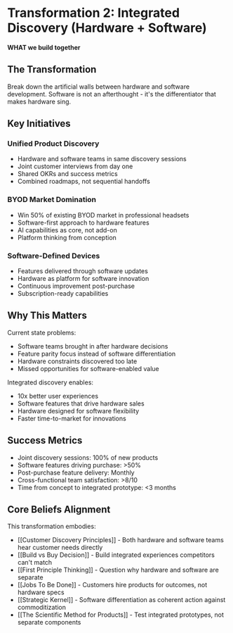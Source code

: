 # Transformation 2: Integrated Discovery (Hardware + Software)
**WHAT we build together**

## The Transformation

Break down the artificial walls between hardware and software development. Software is not an afterthought - it's the differentiator that makes hardware sing.

## Key Initiatives

### Unified Product Discovery
- Hardware and software teams in same discovery sessions
- Joint customer interviews from day one
- Shared OKRs and success metrics
- Combined roadmaps, not sequential handoffs

### BYOD Market Domination
- Win 50% of existing BYOD market in professional headsets
- Software-first approach to hardware features
- AI capabilities as core, not add-on
- Platform thinking from conception

### Software-Defined Devices
- Features delivered through software updates
- Hardware as platform for software innovation
- Continuous improvement post-purchase
- Subscription-ready capabilities

## Why This Matters

Current state problems:
- Software teams brought in after hardware decisions
- Feature parity focus instead of software differentiation
- Hardware constraints discovered too late
- Missed opportunities for software-enabled value

Integrated discovery enables:
- 10x better user experiences
- Software features that drive hardware sales
- Hardware designed for software flexibility
- Faster time-to-market for innovations

## Success Metrics
- Joint discovery sessions: 100% of new products
- Software features driving purchase: >50%
- Post-purchase feature delivery: Monthly
- Cross-functional team satisfaction: >8/10
- Time from concept to integrated prototype: <3 months

## Core Beliefs Alignment

This transformation embodies:
- [[Customer Discovery Principles]] - Both hardware and software teams hear customer needs directly
- [[Build vs Buy Decision]] - Build integrated experiences competitors can't match
- [[First Principle Thinking]] - Question why hardware and software are separate
- [[Jobs To Be Done]] - Customers hire products for outcomes, not hardware specs
- [[Strategic Kernel]] - Software differentiation as coherent action against commoditization
- [[The Scientific Method for Products]] - Test integrated prototypes, not separate components